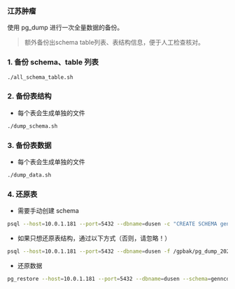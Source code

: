 ### 江苏肿瘤

使用 pg_dump 进行一次全量数据的备份。

> 额外备份出schema table列表、表结构信息，便于人工检查核对。

### 1. 备份 schema、table 列表
```bash
./all_schema_table.sh
```

### 2. 备份表结构
- 每个表会生成单独的文件

```bash
./dump_schema.sh
```

### 3. 备份表数据
- 每个表会生成单独的文件

```bash
./dump_data.sh
```

### 4. 还原表
- 需要手动创建 schema 

```bash
psql --host=10.0.1.181 --port=5432 --dbname=dusen -c "CREATE SCHEMA genncdmvv489_incre_model;"
```

- 如果只想还原表结构，通过以下方式（否则，请忽略！）
```bash
psql --host=10.0.1.181 --port=5432 --dbname=dusen -f /gpbak/pg_dump_20230414/schemas/genncdmvv489_incre_model.visits_course_record.sql
```

- 还原数据
```bash
pg_restore --host=10.0.1.181 --port=5432 --dbname=dusen --schema=genncdmvv489_incre_model --table=visits_course_record --verbose /gpbak/pg_dump_20230414/datas/genncdmvv489_incre_model.visits_course_record.data
```
